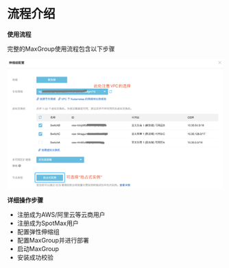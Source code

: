 # 流程介绍

**使用流程**

完整的MaxGroup使用流程包含以下步骤

![](../../.gitbook/assets/image%20%2842%29.png)

**详细操作步骤**

* 注册成为AWS/阿里云等云商用户
* 注册成为SpotMax用户
* 配置弹性伸缩组
* 配置MaxGroup并进行部署
* 启动MaxGroup
* 安装成功校验

